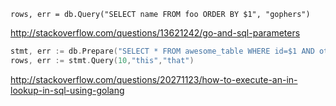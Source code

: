 `rows, err = db.Query("SELECT name FROM foo ORDER BY $1", "gophers")`

http://stackoverflow.com/questions/13621242/go-and-sql-parameters


```go
stmt, err := db.Prepare("SELECT * FROM awesome_table WHERE id=$1 AND other_field IN ($2, $3)")
rows, err := stmt.Query(10,"this","that")
```

http://stackoverflow.com/questions/20271123/how-to-execute-an-in-lookup-in-sql-using-golang
